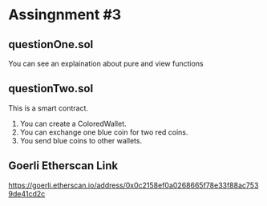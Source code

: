 # Assingnment #3

## questionOne.sol 

You can see an explaination about pure and view functions 
## questionTwo.sol 
This is a smart contract.

1.  You can create a ColoredWallet.
2.  You can exchange one blue coin for two red coins.
3.  You send blue coins to other wallets.

## Goerli Etherscan Link

https://goerli.etherscan.io/address/0x0c2158ef0a0268665f78e33f88ac7539de41cd2c


